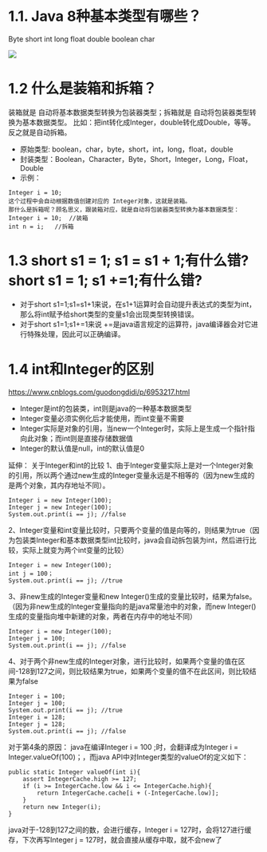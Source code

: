 # 1.1. Java 8种基本类型有哪些？
Byte  short  int  long float  double  boolean  char

![](https://ws4.sinaimg.cn/large/006Xmmmgly1g5v04dixr0j30d80ck0uu.jpg)

# 1.2 什么是装箱和拆箱？
装箱就是  自动将基本数据类型转换为包装器类型；拆箱就是  自动将包装器类型转换为基本数据类型。
比如：把int转化成Integer，double转化成Double，等等。反之就是自动拆箱。
- 原始类型: boolean，char，byte，short，int，long，float，double
- 封装类型：Boolean，Character，Byte，Short，Integer，Long，Float，Double
- 示例：
```
Integer i = 10;
这个过程中会自动根据数值创建对应的 Integer对象，这就是装箱。
那什么是拆箱呢？顾名思义，跟装箱对应，就是自动将包装器类型转换为基本数据类型：
Integer i = 10;  //装箱
int n = i;   //拆箱
```
# 1.3  short s1 = 1; s1 = s1 + 1;有什么错? short s1 = 1; s1 +=1;有什么错?

- 对于short s1=1;s1=s1+1来说，在s1+1运算时会自动提升表达式的类型为int，那么将int赋予给short类型的变量s1会出现类型转换错误。
- 对于short s1=1;s1+=1来说 +=是java语言规定的运算符，java编译器会对它进行特殊处理，因此可以正确编译。

# 1.4 int和Integer的区别

https://www.cnblogs.com/guodongdidi/p/6953217.html

- Integer是int的包装类，int则是java的一种基本数据类型 
- Integer变量必须实例化后才能使用，而int变量不需要 
- Integer实际是对象的引用，当new一个Integer时，实际上是生成一个指针指向此对象；而int则是直接存储数据值 
- Integer的默认值是null，int的默认值是0

延伸： 
关于Integer和int的比较 
1、由于Integer变量实际上是对一个Integer对象的引用，所以两个通过new生成的Integer变量永远是不相等的（因为new生成的是两个对象，其内存地址不同）。
```
Integer i = new Integer(100);
Integer j = new Integer(100);
System.out.print(i == j); //false
``` 
2、Integer变量和int变量比较时，只要两个变量的值是向等的，则结果为true（因为包装类Integer和基本数据类型int比较时，java会自动拆包装为int，然后进行比较，实际上就变为两个int变量的比较）
```
Integer i = new Integer(100);
int j = 100；
System.out.print(i == j); //true
```
3、非new生成的Integer变量和new Integer()生成的变量比较时，结果为false。（因为非new生成的Integer变量指向的是java常量池中的对象，而new Integer()生成的变量指向堆中新建的对象，两者在内存中的地址不同）
```
Integer i = new Integer(100);
Integer j = 100;
System.out.print(i == j); //false
```
4、对于两个非new生成的Integer对象，进行比较时，如果两个变量的值在区间-128到127之间，则比较结果为true，如果两个变量的值不在此区间，则比较结果为false
```
Integer i = 100;
Integer j = 100;
System.out.print(i == j); //true
Integer i = 128;
Integer j = 128;
System.out.print(i == j); //false
```
对于第4条的原因： 
java在编译Integer i = 100 ;时，会翻译成为Integer i = Integer.valueOf(100)；，而java API中对Integer类型的valueOf的定义如下：
```
public static Integer valueOf(int i){
    assert IntegerCache.high >= 127;
    if (i >= IntegerCache.low && i <= IntegerCache.high){
        return IntegerCache.cache[i + (-IntegerCache.low)];
    }
    return new Integer(i);
}
```
java对于-128到127之间的数，会进行缓存，Integer i = 127时，会将127进行缓存，下次再写Integer j = 127时，就会直接从缓存中取，就不会new了
